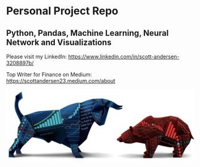 # Personal Project Repo

## Python, Pandas, Machine Learning, Neural Network and Visualizations

Please visit my LinkedIn:
https://www.linkedin.com/in/scott-andersen-3208897b/

Top Writer for Finance on Medium:
https://scottandersen23.medium.com/about

![bull_bear](bull_bear.png)
